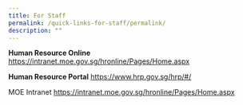 ```yaml
---
title: For Staff
permalink: /quick-links-for-staff/permalink/
description: ""
---
```

**Human Resource Online**
https://intranet.moe.gov.sg/hronline/Pages/Home.aspx

**Human Resource Portal**
https://www.hrp.gov.sg/hrp/#/

MOE Intranet
https://intranet.moe.gov.sg/hronline/Pages/Home.aspx